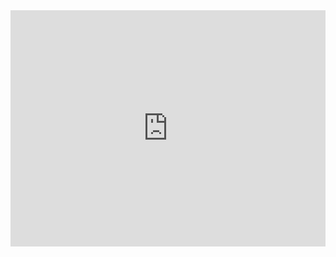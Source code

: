 <div style="padding:75% 0 0 0;position:relative;"><iframe src="https://player.vimeo.com/video/560856187?badge=0&amp;autopause=0&amp;player_id=0&amp;app_id=58479" frameborder="0" allow="autoplay; fullscreen; picture-in-picture" allowfullscreen style="position:absolute;top:0;left:0;width:100%;height:100%;" title="WhatsApp Video 2021-06-09 at 09.59.08.mp4"></iframe></div><script src="https://player.vimeo.com/api/player.js"></script>
